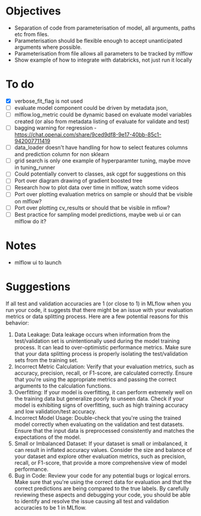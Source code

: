 # Objectives
- Separation of code from parameterisation of model, all arguments, paths etc from files.
- Parameterisation should be flexible enough to accept unanticipated arguments where possible.
- Parameterisation from file allows all parameters to be tracked by mlflow
- Show example of how to integrate with databricks, not just run it locally

# To do
- [x] verbose_fit_flag is not used
- [ ] evaluate model component could be driven by metadata json, 
- [ ] mlflow.log_metric could be dynamic based on evaluate model variables created (or also from metadata listing of evaluate for validate and test)
- [ ] bagging warning for regression - https://chat.openai.com/share/9ced9df8-9e17-40bb-85c1-942007711419
- [ ] data_loader doesn't have handling for how to select features columns and prediction column for non sklearn
- [ ] grid search is only one example of hyperparamter tuning, maybe move in tuning_runner 
- [ ] Could potentially convert to classes, ask cgpt for suggestions on this
- [ ] Port over diagram drawing of gradient boosted tree
- [ ] Research how to plot data over time in mlflow, watch some videos
- [ ] Port over plotting evaluation metrics on sample or should that be visible on mlflow?
- [ ] Port over plotting cv_results or should that be visible in mflow?
- [ ] Best practice for sampling model predictions, maybe web ui or can mlflow do it?

# Notes
- mlflow ui to launch

# Suggestions

If all test and validation accuracies are 1 (or close to 1) in MLflow when you run your code, it suggests that there might be an issue with your evaluation metrics or data splitting process. Here are a few potential reasons for this behavior:

1. Data Leakage: Data leakage occurs when information from the test/validation set is unintentionally used during the model training process. It can lead to over-optimistic performance metrics. Make sure that your data splitting process is properly isolating the test/validation sets from the training set.
2. Incorrect Metric Calculation: Verify that your evaluation metrics, such as accuracy, precision, recall, or F1-score, are calculated correctly. Ensure that you're using the appropriate metrics and passing the correct arguments to the calculation functions.
3. Overfitting: If your model is overfitting, it can perform extremely well on the training data but generalize poorly to unseen data. Check if your model is exhibiting signs of overfitting, such as high training accuracy and low validation/test accuracy.
4. Incorrect Model Usage: Double-check that you're using the trained model correctly when evaluating on the validation and test datasets. Ensure that the input data is preprocessed consistently and matches the expectations of the model.
5. Small or Imbalanced Dataset: If your dataset is small or imbalanced, it can result in inflated accuracy values. Consider the size and balance of your dataset and explore other evaluation metrics, such as precision, recall, or F1-score, that provide a more comprehensive view of model performance.
6. Bug in Code: Review your code for any potential bugs or logical errors. Make sure that you're using the correct data for evaluation and that the correct predictions are being compared to the true labels.
By carefully reviewing these aspects and debugging your code, you should be able to identify and resolve the issue causing all test and validation accuracies to be 1 in MLflow.

